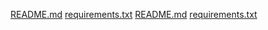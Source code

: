 [README.md](https://github.com/user-attachments/files/20219443/README.md)
[requirements.txt](https://github.com/user-attachments/files/20219445/requirements.txt)
[README.md](https://github.com/user-attachments/files/20219446/README.md)
[requirements.txt](https://github.com/user-attachments/files/20219447/requirements.txt)
